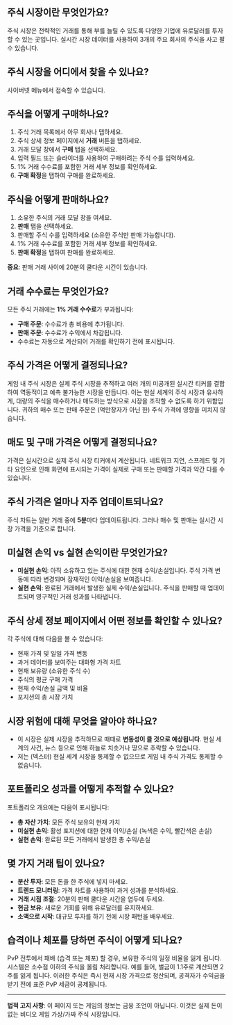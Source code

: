 ## 주식 시장이란 무엇인가요?

주식 시장은 전략적인 거래를 통해 부를 늘릴 수 있도록 다양한 기업에 유로달러를 투자할 수 있는 곳입니다. 실시간 시장 데이터를 사용하여 3개의 주요 회사의 주식을 사고 팔 수 있습니다.

## 주식 시장을 어디에서 찾을 수 있나요?

사이버넷 메뉴에서 접속할 수 있습니다.

## 주식을 어떻게 구매하나요?

1. 주식 거래 목록에서 아무 회사나 탭하세요.
2. 주식 상세 정보 페이지에서 **거래** 버튼을 탭하세요.
3. 거래 모달 창에서 **구매** 탭을 선택하세요.
4. 입력 필드 또는 슬라이더를 사용하여 구매하려는 주식 수를 입력하세요.
5. 1% 거래 수수료를 포함한 거래 세부 정보를 확인하세요.
6. **구매 확정**을 탭하여 구매를 완료하세요.

## 주식을 어떻게 판매하나요?

1. 소유한 주식의 거래 모달 창을 여세요.
2. **판매** 탭을 선택하세요.
3. 판매할 주식 수를 입력하세요 (소유한 주식만 판매 가능합니다).
4. 1% 거래 수수료를 포함한 거래 세부 정보를 확인하세요.
5. **판매 확정**을 탭하여 판매를 완료하세요.

**중요**: 판매 거래 사이에 20분의 쿨다운 시간이 있습니다.

## 거래 수수료는 무엇인가요?

모든 주식 거래에는 **1% 거래 수수료**가 부과됩니다:

- **구매 주문**: 수수료가 총 비용에 추가됩니다.
- **판매 주문**: 수수료가 수익에서 차감됩니다.
- 수수료는 자동으로 계산되어 거래를 확인하기 전에 표시됩니다.

## 주식 가격은 어떻게 결정되나요?

게임 내 주식 시장은 실제 주식 시장을 추적하고 여러 개의 미공개된 실시간 티커를 결합하여 역동적이고 예측 불가능한 시장을 만듭니다. 이는 현실 세계의 주식 시장과 유사하게, 대량의 주식을 매수하거나 매도하는 방식으로 시장을 조작할 수 없도록 하기 위함입니다. 귀하의 매수 또는 판매 주문은 (억만장자가 아닌 한) 주식 가격에 영향을 미치지 않습니다.

## 매도 및 구매 가격은 어떻게 결정되나요?

가격은 실시간으로 실제 주식 시장 티커에서 계산됩니다. 네트워크 지연, 스프레드 및 기타 요인으로 인해 화면에 표시되는 가격이 실제로 구매 또는 판매할 가격과 약간 다를 수 있습니다.

## 주식 가격은 얼마나 자주 업데이트되나요?

주식 차트는 일반 거래 중에 **5분**마다 업데이트됩니다. 그러나 매수 및 판매는 실시간 시장 가격을 기준으로 합니다.

## 미실현 손익 vs 실현 손익이란 무엇인가요?

- **미실현 손익**: 아직 소유하고 있는 주식에 대한 현재 수익/손실입니다. 주식 가격 변동에 따라 변경되며 잠재적인 이익/손실을 보여줍니다.
- **실현 손익**: 완료된 거래에서 발생한 실제 수익/손실입니다. 주식을 판매할 때 업데이트되며 영구적인 거래 성과를 나타냅니다.

## 주식 상세 정보 페이지에서 어떤 정보를 확인할 수 있나요?

각 주식에 대해 다음을 볼 수 있습니다:

- 현재 가격 및 일일 가격 변동
- 과거 데이터를 보여주는 대화형 가격 차트
- 현재 보유량 (소유한 주식 수)
- 주식의 평균 구매 가격
- 현재 수익/손실 금액 및 비율
- 포지션의 총 시장 가치

## 시장 위험에 대해 무엇을 알아야 하나요?

- 이 시장은 실제 시장을 추적하므로 때때로 **변동성이 클 것으로 예상됩니다**. 현실 세계의 사건, 뉴스 등으로 인해 하늘로 치솟거나 땅으로 추락할 수 있습니다.
- 저는 (덱스터) 현실 세계 시장을 통제할 수 없으므로 게임 내 주식 가격도 통제할 수 없습니다.

## 포트폴리오 성과를 어떻게 추적할 수 있나요?

포트폴리오 개요에는 다음이 표시됩니다:

- **총 자산 가치**: 모든 주식 보유의 현재 가치
- **미실현 손익**: 활성 포지션에 대한 현재 이익/손실 (녹색은 수익, 빨간색은 손실)
- **실현 손익**: 완료된 모든 거래에서 발생한 총 수익/손실

## 몇 가지 거래 팁이 있나요?

- **분산 투자**: 모든 돈을 한 주식에 넣지 마세요.
- **트렌드 모니터링**: 가격 차트를 사용하여 과거 성과를 분석하세요.
- **거래 시점 조절**: 20분의 판매 쿨다운 시간을 염두에 두세요.
- **현금 보유**: 새로운 기회를 위해 유로달러를 유지하세요.
- **소액으로 시작**: 대규모 투자를 하기 전에 시장 패턴을 배우세요.

## 습격이나 체포를 당하면 주식이 어떻게 되나요?

PvP 전투에서 패배 (습격 또는 체포) 할 경우, 보유한 주식의 일정 비율을 잃게 됩니다. 시스템은 소수점 이하의 주식을 올림 처리합니다. 예를 들어, 벌금이 1.1주로 계산되면 2주를 잃게 됩니다. 이러한 주식은 즉시 현재 시장 가격으로 청산되며, 공격자가 수익금을 받기 전에 표준 PvP 세금이 공제됩니다.

---

**법적 고지 사항**:
이 페이지 또는 게임의 정보는 금융 조언이 아닙니다. 이것은 실제 돈이 없는 비디오 게임 가상/가짜 주식 시장입니다.
